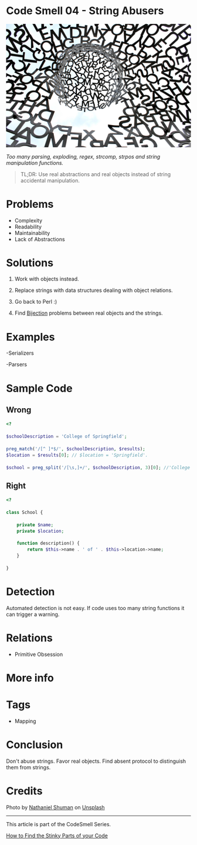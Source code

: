 # Code Smell 04 - String Abusers

![Code Smell 04 - String Abusers](Code%20Smell%2004%20-%20String%20Abusers.jpg)

*Too many parsing, exploding, regex, strcomp, strpos and string manipulation functions.*

> TL;DR: Use real abstractions and real objects instead of string accidental manipulation.

# Problems

- Complexity
- Readability
- Maintainability
- Lack of Abstractions

# Solutions

1) Work with objects instead.

2) Replace strings with data structures dealing with object relations.

3) Go back to Perl :) 

4) Find [Bijection](https://github.com/mcsee/Software-Design-Articles/tree/main/Articles/Theory/The%20One%20and%20Only%20Software%20Design%20Principle/readme.md) problems between real objects and the strings.

# Examples

-Serializers

-Parsers

# Sample Code

## Wrong

[Gist Url]: # (https://gist.github.com/mcsee/19b5965879d11e6c185d4591add24042)
```php
<?

$schoolDescription = 'College of Springfield';

preg_match('/[^ ]*$/', $schoolDescription, $results);
$location = $results[0]; // $location = 'Springfield'.

$school = preg_split('/[\s,]+/', $schoolDescription, 3)[0]; //'College'
```

## Right

[Gist Url]: # (https://gist.github.com/mcsee/9aea4a3d401b7e3c2e80101ff348dfa6)
```php
<?

class School {

    private $name;
    private $location;

    function description() {
        return $this->name . ' of ' . $this->location->name;
    }

}
```

# Detection
Automated detection is not easy. If code uses too many string functions it can trigger a warning.

# Relations

- Primitive Obsession

# More info

# Tags

- Mapping

# Conclusion

Don't abuse strings. Favor real objects. Find absent protocol to distinguish them from strings.

# Credits

Photo by [Nathaniel Shuman](https://unsplash.com/@nshuman1291) on [Unsplash](https://unsplash.com/)

* * *

This article is part of the CodeSmell Series.

[How to Find the Stinky Parts of your Code](https://github.com/mcsee/Software-Design-Articles/tree/main/Articles/Code%20Smells/How%20to%20Find%20the%20Stinky%20parts%20of%20your%20Code/readme.md)